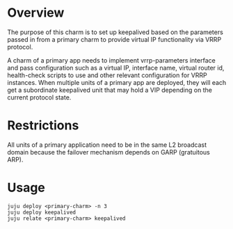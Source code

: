 # Overview

The purpose of this charm is to set up keepalived based on the parameters passed in from a primary charm to provide virtual IP functionality via VRRP protocol.

A charm of a primary app needs to implement vrrp-parameters interface and pass configuration such as a virtual IP, interface name, virtual router id, health-check scripts to use and other relevant configuration for VRRP instances. When multiple units of a primary app are deployed, they will each get a subordinate keepalived unit that may hold a VIP depending on the current protocol state.

# Restrictions

All units of a primary application need to be in the same L2 broadcast domain because the failover mechanism depends on GARP (gratuitous ARP).

# Usage

```
juju deploy <primary-charm> -n 3
juju deploy keepalived
juju relate <primary-charm> keepalived
```
